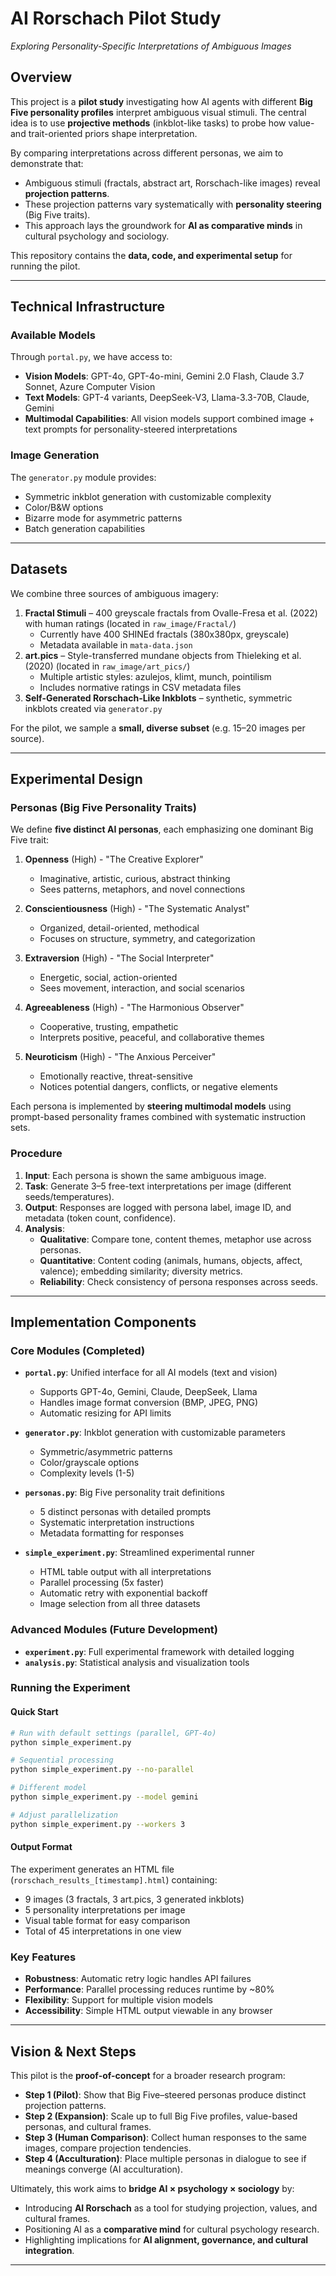 # AI Rorschach Pilot Study  
*Exploring Personality-Specific Interpretations of Ambiguous Images*

## Overview
This project is a **pilot study** investigating how AI agents with different **Big Five personality profiles** interpret ambiguous visual stimuli. The central idea is to use **projective methods** (inkblot-like tasks) to probe how value- and trait-oriented priors shape interpretation.  

By comparing interpretations across different personas, we aim to demonstrate that:
- Ambiguous stimuli (fractals, abstract art, Rorschach-like images) reveal **projection patterns**.  
- These projection patterns vary systematically with **personality steering** (Big Five traits).  
- This approach lays the groundwork for **AI as comparative minds** in cultural psychology and sociology.

This repository contains the **data, code, and experimental setup** for running the pilot.

---

## Technical Infrastructure

### Available Models
Through `portal.py`, we have access to:
- **Vision Models**: GPT-4o, GPT-4o-mini, Gemini 2.0 Flash, Claude 3.7 Sonnet, Azure Computer Vision
- **Text Models**: GPT-4 variants, DeepSeek-V3, Llama-3.3-70B, Claude, Gemini
- **Multimodal Capabilities**: All vision models support combined image + text prompts for personality-steered interpretations

### Image Generation
The `generator.py` module provides:
- Symmetric inkblot generation with customizable complexity
- Color/B&W options
- Bizarre mode for asymmetric patterns
- Batch generation capabilities

---

## Datasets
We combine three sources of ambiguous imagery:
1. **Fractal Stimuli** – 400 greyscale fractals from Ovalle-Fresa et al. (2022) with human ratings (located in `raw_image/Fractal/`)
   - Currently have 400 SHINEd fractals (380x380px, greyscale)
   - Metadata available in `mata-data.json`
2. **art.pics** – Style-transferred mundane objects from Thieleking et al. (2020) (located in `raw_image/art_pics/`)
   - Multiple artistic styles: azulejos, klimt, munch, pointilism
   - Includes normative ratings in CSV metadata files
3. **Self-Generated Rorschach-Like Inkblots** – synthetic, symmetric inkblots created via `generator.py`

For the pilot, we sample a **small, diverse subset** (e.g. 15–20 images per source).

---

## Experimental Design

### Personas (Big Five Personality Traits)
We define **five distinct AI personas**, each emphasizing one dominant Big Five trait:

1. **Openness** (High) - "The Creative Explorer"
   - Imaginative, artistic, curious, abstract thinking
   - Sees patterns, metaphors, and novel connections
   
2. **Conscientiousness** (High) - "The Systematic Analyst"  
   - Organized, detail-oriented, methodical
   - Focuses on structure, symmetry, and categorization
   
3. **Extraversion** (High) - "The Social Interpreter"
   - Energetic, social, action-oriented
   - Sees movement, interaction, and social scenarios
   
4. **Agreeableness** (High) - "The Harmonious Observer"
   - Cooperative, trusting, empathetic
   - Interprets positive, peaceful, and collaborative themes
   
5. **Neuroticism** (High) - "The Anxious Perceiver"
   - Emotionally reactive, threat-sensitive
   - Notices potential dangers, conflicts, or negative elements

Each persona is implemented by **steering multimodal models** using prompt-based personality frames combined with systematic instruction sets.

### Procedure
1. **Input**: Each persona is shown the same ambiguous image.  
2. **Task**: Generate 3–5 free-text interpretations per image (different seeds/temperatures).  
3. **Output**: Responses are logged with persona label, image ID, and metadata (token count, confidence).  
4. **Analysis**:
   - **Qualitative**: Compare tone, content themes, metaphor use across personas.  
   - **Quantitative**: Content coding (animals, humans, objects, affect, valence); embedding similarity; diversity metrics.  
   - **Reliability**: Check consistency of persona responses across seeds.

---

## Implementation Components

### Core Modules (Completed)
- **`portal.py`**: Unified interface for all AI models (text and vision)
  - Supports GPT-4o, Gemini, Claude, DeepSeek, Llama
  - Handles image format conversion (BMP, JPEG, PNG)
  - Automatic resizing for API limits
  
- **`generator.py`**: Inkblot generation with customizable parameters
  - Symmetric/asymmetric patterns
  - Color/grayscale options
  - Complexity levels (1-5)
  
- **`personas.py`**: Big Five personality trait definitions
  - 5 distinct personas with detailed prompts
  - Systematic interpretation instructions
  - Metadata formatting for responses
  
- **`simple_experiment.py`**: Streamlined experimental runner
  - HTML table output with all interpretations
  - Parallel processing (5x faster)
  - Automatic retry with exponential backoff
  - Image selection from all three datasets

### Advanced Modules (Future Development)
- **`experiment.py`**: Full experimental framework with detailed logging
- **`analysis.py`**: Statistical analysis and visualization tools

### Running the Experiment

#### Quick Start
```bash
# Run with default settings (parallel, GPT-4o)
python simple_experiment.py

# Sequential processing
python simple_experiment.py --no-parallel

# Different model
python simple_experiment.py --model gemini

# Adjust parallelization
python simple_experiment.py --workers 3
```

#### Output Format
The experiment generates an HTML file (`rorschach_results_[timestamp].html`) containing:
- 9 images (3 fractals, 3 art.pics, 3 generated inkblots)
- 5 personality interpretations per image
- Visual table format for easy comparison
- Total of 45 interpretations in one view

### Key Features
- **Robustness**: Automatic retry logic handles API failures
- **Performance**: Parallel processing reduces runtime by ~80%
- **Flexibility**: Support for multiple vision models
- **Accessibility**: Simple HTML output viewable in any browser

---

## Vision & Next Steps
This pilot is the **proof-of-concept** for a broader research program:
- **Step 1 (Pilot)**: Show that Big Five–steered personas produce distinct projection patterns.  
- **Step 2 (Expansion)**: Scale up to full Big Five profiles, value-based personas, and cultural frames.  
- **Step 3 (Human Comparison)**: Collect human responses to the same images, compare projection tendencies.  
- **Step 4 (Acculturation)**: Place multiple personas in dialogue to see if meanings converge (AI acculturation).  

Ultimately, this work aims to **bridge AI × psychology × sociology** by:
- Introducing **AI Rorschach** as a tool for studying projection, values, and cultural frames.  
- Positioning AI as a **comparative mind** for cultural psychology research.  
- Highlighting implications for **AI alignment, governance, and cultural integration**.

---
